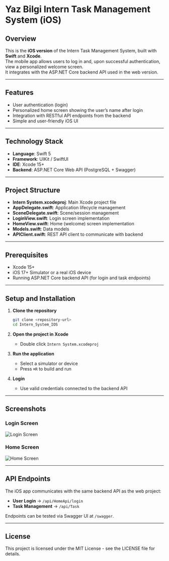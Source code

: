 # Yaz Bilgi Intern Task Management System (iOS)

## Overview
This is the **iOS version** of the Intern Task Management System, built with **Swift** and **Xcode**.  
The mobile app allows users to log in and, upon successful authentication, view a personalized welcome screen.  
It integrates with the ASP.NET Core backend API used in the web version.  

---

## Features
- User authentication (login)  
- Personalized home screen showing the user’s name after login  
- Integration with RESTful API endpoints from the backend  
- Simple and user-friendly iOS UI  

---

## Technology Stack
- **Language**: Swift 5  
- **Framework**: UIKit / SwiftUI  
- **IDE**: Xcode 15+  
- **Backend**: ASP.NET Core Web API (PostgreSQL + Swagger)  

---

## Project Structure
- **Intern System.xcodeproj**: Main Xcode project file  
- **AppDelegate.swift**: Application lifecycle management  
- **SceneDelegate.swift**: Scene/session management  
- **LoginView.swift**: Login screen implementation  
- **HomeView.swift**: Home (welcome) screen implementation  
- **Models.swift**: Data models  
- **APIClient.swift**: REST API client to communicate with backend  

---

## Prerequisites
- Xcode 15+  
- iOS 17+ Simulator or a real iOS device  
- Running ASP.NET Core backend API (for login and task endpoints)  

---

## Setup and Installation

1. **Clone the repository**
   ```bash
   git clone <repository-url>
   cd Intern_System_IOS
   ```

2. **Open the project in Xcode**
   - Double click `Intern System.xcodeproj`

3. **Run the application**
   - Select a simulator or device  
   - Press `⌘R` to build and run  

4. **Login**
   - Use valid credentials connected to the backend API  

---

## Screenshots

### Login Screen
![Login Screen](/images/login.png)

### Home Screen
![Home Screen](/images/home.png)

---

## API Endpoints
The iOS app communicates with the same backend API as the web project:
- **User Login** → `/api/HomeApi/login`  
- **Task Management** → `/api/Task`  

Endpoints can be tested via Swagger UI at `/swagger`.  

---

## License
This project is licensed under the MIT License - see the LICENSE file for details.

